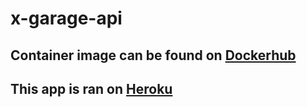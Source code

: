 # x-garage-api

## Container image can be found on [Dockerhub](https://hub.docker.com/repository/docker/liorelb/x-garage-api)
## This app is ran on [Heroku](https://x-garage-api.herokuapp.com/)
